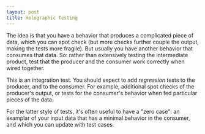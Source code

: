 ```yaml
---
layout: post
title: Holographic Testing
---
```

The idea is that you have a behavior that produces a complicated piece of data,
which you can spot check
(but more checks further couple the output,
making the tests more fragile).
But usually you have another behavior that consumes that data.
So: rather than extensively testing the intermediate product,
test that the producer and the consumer work correctly when wired together.

This is an integration test.
You should expect to add *regression* tests to the producer,
and to the consumer.
For example, additional spot checks of the producer's output,
or tests for the consumer's behavior when fed particular pieces of the data.

For the latter style of tests, it's often useful to have a "zero case":
an examplar of your input data that has a minimal behavior in the consumer,
and which you can update with test cases.
